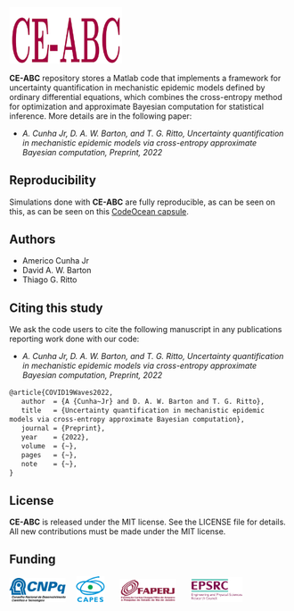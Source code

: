 <img src="logo/CE-ABC.png" width="40%">

**CE-ABC** repository stores a Matlab code that implements a framework for uncertainty quantification in mechanistic epidemic models defined by ordinary differential equations, which combines the cross-entropy method for optimization and approximate Bayesian computation for statistical inference. More details are in the following paper:
- *A. Cunha Jr, D. A. W. Barton, and T. G. Ritto, Uncertainty quantification in mechanistic epidemic models via cross-entropy approximate Bayesian computation, Preprint, 2022*

## Reproducibility

Simulations done with **CE-ABC** are fully reproducible, as can be seen on this, as can be seen on this <a href="[[https://codeocean.com/capsule/xxx/tree](https://codeocean.com/capsule/6653396/tree)]" target="_blank">CodeOcean capsule</a>.

## Authors
- Americo Cunha Jr
- David A. W. Barton
- Thiago G. Ritto

## Citing this study
We ask the code users to cite the following manuscript in any publications reporting work done with our code:
- *A. Cunha Jr, D. A. W. Barton, and T. G. Ritto, Uncertainty quantification in mechanistic epidemic models via cross-entropy approximate Bayesian computation, Preprint, 2022*

```
@article{COVID19Waves2022,
   author  = {A {Cunha~Jr} and D. A. W. Barton and T. G. Ritto},
   title   = {Uncertainty quantification in mechanistic epidemic models via cross-entropy approximate Bayesian computation},
   journal = {Preprint},
   year    = {2022},
   volume  = {~},
   pages   = {~},
   note    = {~},
}
```

## License
**CE-ABC** is released under the MIT license. See the LICENSE file for details. All new contributions must be made under the MIT license.

## Funding

<img src="logo/cnpq.png" width="20%"> &nbsp; &nbsp; <img src="logo/capes.png" width="10%">  &nbsp; &nbsp; &nbsp; <img src="logo/faperj.jpg" width="20%"> &nbsp; &nbsp; &nbsp; <img src="logo/epsrc.png" width="18%"> 
